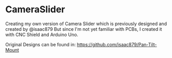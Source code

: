 # CameraSlider
Creating my own version of Camera Slider which is previously designed and created by @isaac879
But since I'm not yet familiar with PCBs, I created it with CNC Shield and Arduino Uno.

Original Designs can be found in:
https://github.com/isaac879/Pan-Tilt-Mount
